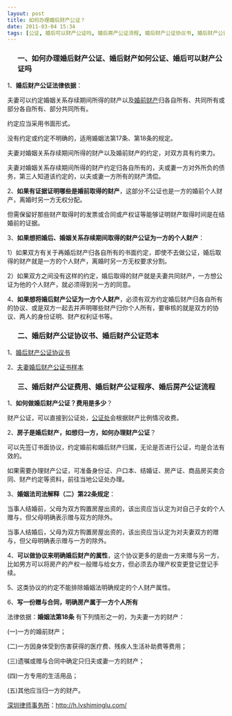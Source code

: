 ```yaml
---
layout: post
title: 如何办理婚后财产公证？
date: 2011-03-04 15:34
tags: [公证, 婚后可以财产公证吗, 婚后房产公证流程, 婚后财产公证协议书, 婚后财产公证程序, 婚后财产公证范本, 婚后财产公证费用, 婚后财产如何公证, 深圳婚姻律师咨询, 离婚财产分割]
---
```

<ol>
<h3>一、如何办理婚后财产公证、婚后财产如何公证、婚后可以财产公证吗</h3>
</ol>
1、<strong>婚后财产公证法律依据</strong>：

夫妻可以约定婚姻关系存续期间所得的财产以及<a href="http://h.lvshiminglu.com/law/184.html" target="_blank">婚前财产</a>归各自所有、共同所有或部分各自所有、部分共同所有。

约定应当采用书面形式。

没有约定或约定不明确的，适用婚姻法第17条、第18条的规定。

夫妻对婚姻关系存续期间所得的财产以及婚前财产的约定，对双方具有约束力。

夫妻对婚姻关系存续期间所得的财产约定归各自所有的，夫或妻一方对外所负的债务，第三人知道该约定的，以夫或妻一方所有的财产清偿。

2、<strong>如果有证据证明哪些是婚前取得的财产</strong>，这部分不公证也是一方的婚前个人财产，离婚时另一方无权分配。

但需保留好那些财产取得时的发票或合同或产权证等能够证明财产取得时间是在结婚前的证据。

3、<strong>如果想把婚后、婚姻关系存续期间取得的财产公证为一方的个人财产</strong>：

1）如果双方有关于再婚后财产归各自所有的书面约定，即使不去做公证，婚后取得的财产就是一方的个人财产，离婚时另一方无权要求分割。

2）如果双方之间没有这样的约定，婚后取得的财产就是夫妻共同财产，一方想公证为他的个人财产，就必须得到另一方的同意。

4、<strong>如果想将婚后财产公证为一方个人财产</strong>，必须有双方约定婚后财产归各自所有的协议、或是双方一起去并声明哪些财产归你个人所有，要审核的就是双方的协议、两人的身份证明、财产权利证书等。
<ol>
<h3>二、婚后财产公证协议书、婚后财产公证范本</h3>
</ol>
1、<a href="http://www.lawtime.cn/info/hunyin/caichangongzheng/20110124111428.html" target="_blank">婚后财产公证协议书</a>

2、<a href="http://china.findlaw.cn/info/hy/caichanfenge/caichangongzheng/129428.html" target="_blank">夫妻婚后财产公证书样本</a>
<ol>
<h3>三、婚后财产公证费用、婚后财产公证程序、婚后房产公证流程</h3>
</ol>
1、<strong>如何做婚后财产公证？费用是多少</strong>？

财产公证，可以直接到公证处，<a href="http://h.lvshiminglu.com/law/178.html" target="_blank">公证处</a>会根据财产比例情况收费。

2、<strong>房子是婚后财产，如想归一方，如何办理财产公证</strong>？

可以先签订书面协议，约定婚前和婚后财产归属，无论是否进行公证，均是合法有效的。

如果需要办理财产公证，可准备身份证、户口本、结婚证、房产证、商品房买卖合同、财产约定等资料，前往当地公证处办理。

3、<strong>婚姻法司法解释（二）第22条规定</strong>：

当事人结婚前，父母为双方购置房屋出资的，该出资应当认定为对自己子女的个人赠与，但父母明确表示赠与双方的除外。

当事人结婚后，父母为双方购置房屋出资的，该出资应当认定为对夫妻双方的赠与，但父母明确表示赠与一方的除外。

4、<strong>可以做协议来明确婚后财产的属性</strong>，这个协议更多的是由一方来赠与另一方，比如男方可以将房产的产权一般赠与给女方，但必须去办理产权变更登记登记手续。

5、这类协议的约定不能排除婚姻法明确规定的个人财产属性。

6、<strong>写一份赠与合同，明确房产属于一方个人所有</strong>

法律依据：<strong>婚姻法第18条</strong> 有下列情形之一的，为夫妻一方的财产：

(一)一方的婚前财产；

(二)一方因身体受到伤害获得的医疗费、残疾人生活补助费等费用；

(三)遗嘱或赠与合同中确定只归夫或妻一方的财产；

(四)一方专用的生活用品；

(五)其他应当归一方的财产。

<a href="http://h.lvshiminglu.com/">深圳律师事务所</a>：<a href="http://h.lvshiminglu.com/">http://h.lvshiminglu.com/</a>

